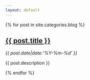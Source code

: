 ```yaml
---
layout: default
---
```


<div class="entries clearfix">
{% for post in site.categories.blog %}
    <div class="entry clearfix">
        <h2 class="entry-title"><a href="{{ post.url }}">{{ post.title }}</a></h2>
        <cite class="entry-date"><i class="icon-clock"></i> {{ post.date|date:'%Y-%m-%d' }}</cite>
        <div class="entry-cnt">
            <p>{{ post.description }}</p>
        </div>
    </div>
{% endfor %}
</div>
